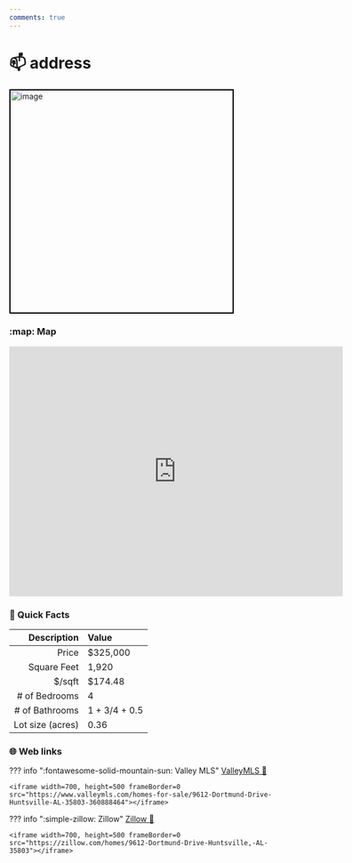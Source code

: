 ```yaml
---
comments: true
---
```


# 📫 address

<img
    src="https://photos.zillowstatic.com/fp/fd3dcf2f5f41f29cb2996a7c9f1f7f12-uncropped_scaled_within_1536_1152.webp" 
    alt="image" 
    width="400" 
    style="border:2px solid black">

### :map: Map

<iframe src="https://www.google.com/maps/embed?pb=!1m18!1m12!1m3!1d4993.839351173578!2d-86.54960737160188!3d34.64158531296731!2m3!1f0!2f0!3f0!3m2!1i1024!2i768!4f13.1!3m3!1m2!1s0x88621283ef17a497%3A0x9584511269aeaba4!2s9612%20Dortmund%20Dr%20SE%2C%20Huntsville%2C%20AL%2035803!5e0!3m2!1sen!2sus!4v1717104862735!5m2!1sen!2sus" width="600" height="450" style="border:0;" allowfullscreen="" loading="lazy" referrerpolicy="no-referrer-when-downgrade"></iframe>

### :open_file_folder: Quick Facts

| Description       | Value |
| ----------------: | :---- |
| Price             | $325,000 |
| Square Feet       | 1,920 |
| $/sqft            | $174.48 |
| # of Bedrooms     | 4 |
| # of Bathrooms    | 1 + 3/4 + 0.5 |
| Lot size (acres)  | 0.36 |

### :globe_with_meridians: Web links

??? info ":fontawesome-solid-mountain-sun: Valley MLS"
    [ValleyMLS 	:link:](https://www.valleymls.com/homes-for-sale/9612-Dortmund-Drive-Huntsville-AL-35803-360888464)

    <iframe width=700, height=500 frameBorder=0 src="https://www.valleymls.com/homes-for-sale/9612-Dortmund-Drive-Huntsville-AL-35803-360888464"></iframe>

??? info ":simple-zillow: Zillow"
    [Zillow :link:](https://zillow.com/homes/9612-Dortmund-Drive-Huntsville,-AL-35803)

    <iframe width=700, height=500 frameBorder=0 src="https://zillow.com/homes/9612-Dortmund-Drive-Huntsville,-AL-35803"></iframe>
